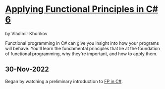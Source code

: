 # [Applying Functional Principles in C# 6](https://app.pluralsight.com/library/courses/csharp-applying-functional-principles/table-of-contents)

by Vladimir Khorikov

Functional programming in C# can give you insight into how your programs will behave. You'll learn the fundamental principles that lie at the foundation of functional programming, why they're important, and how to apply them.

## 30-Nov-2022

Began by watching a preliminary introduction to [FP in C#](https://app.pluralsight.com/library/courses/functional-programming-csharp/table-of-contents).

